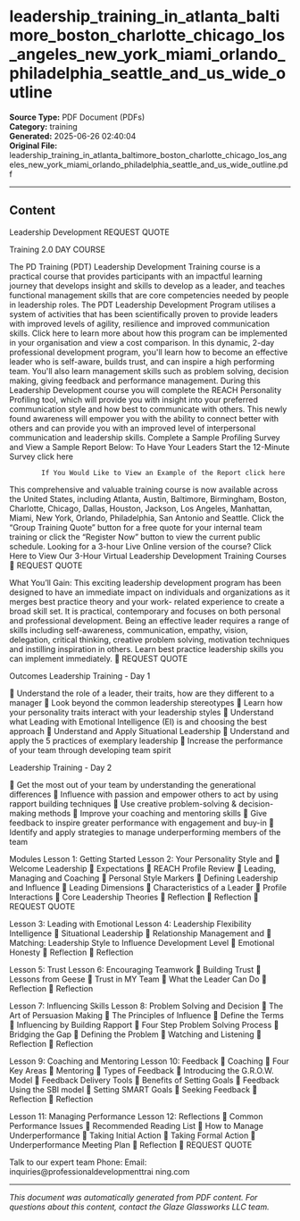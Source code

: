 ﻿# leadership_training_in_atlanta_baltimore_boston_charlotte_chicago_los_angeles_new_york_miami_orlando_philadelphia_seattle_and_us_wide_outline

**Source Type:** PDF Document (PDFs)  
**Category:** training  
**Generated:** 2025-06-26 02:40:04  
**Original File:** leadership_training_in_atlanta_baltimore_boston_charlotte_chicago_los_angeles_new_york_miami_orlando_philadelphia_seattle_and_us_wide_outline.pdf

---

## Content

Leadership
Development                                                        REQUEST QUOTE



Training                                                          2.0 DAY COURSE




The PD Training (PDT) Leadership Development Training course is a practical
course that provides participants with an impactful learning journey that
develops insight and skills to develop as a leader, and teaches functional
management skills that are core competencies needed by people in leadership
roles.
The PDT Leadership Development Program utilises a system of activities that
has been scientifically proven to provide leaders with improved levels of
agility, resilience and improved communication skills. Click here to learn more
about how this program can be implemented in your organisation and view a
cost comparison.
In this dynamic, 2-day professional development program, you'll learn how to
become an effective leader who is self-aware, builds trust, and can inspire a
high performing team. You'll also learn management skills such as problem
solving, decision making, giving feedback and performance management.
During this Leadership Development course you will complete the REACH
Personality Profiling tool, which will provide you with insight into your
preferred communication style and how best to communicate with others. This
newly found awareness will empower you with the ability to connect better
with others and can provide you with an improved level of interpersonal
communication and leadership skills.
     Complete a Sample Profiling Survey and View a Sample Report Below:
             To Have Your Leaders Start the 12-Minute Survey click here

            If You Would Like to View an Example of the Report click here

This comprehensive and valuable training course is now available across the
United States, including Atlanta, Austin, Baltimore, Birmingham, Boston,
Charlotte, Chicago, Dallas, Houston, Jackson, Los Angeles, Manhattan, Miami,
New York, Orlando, Philadelphia, San Antonio and Seattle.
Click the “Group Training Quote” button for a free quote for your internal team
training or click the “Register Now” button to view the current public schedule.
Looking for a 3-hour Live Online version of the course? Click Here to View Our
3-Hour Virtual Leadership Development Training Courses
                                                                                    REQUEST QUOTE




What You’ll Gain:
This exciting leadership development program has been designed to have an immediate
impact on individuals and organizations as it merges best practice theory and your work-
related experience to create a broad skill set. It is practical, contemporary and focuses on
both personal and professional development.
Being an effective leader requires a range of skills including self-awareness, communication,
empathy, vision, delegation, critical thinking, creative problem solving, motivation techniques
and instilling inspiration in others. Learn best practice leadership skills you can implement
immediately.
                                                                          REQUEST QUOTE




Outcomes
Leadership Training - Day 1

      Understand the role of a leader, their traits, how are they different to a
       manager
      Look beyond the common leadership stereotypes
      Learn how your personality traits interact with your leadership styles
      Understand what Leading with Emotional Intelligence (EI) is and choosing the
       best
       approach
      Understand and Apply Situational Leadership
      Understand and apply the 5 practices of exemplary leadership
      Increase the performance of your team through developing team spirit

Leadership Training - Day 2

      Get the most out of your team by understanding the generational differences
      Influence with passion and empower others to act by using rapport building
       techniques
      Use creative problem-solving & decision-making methods
      Improve your coaching and mentoring skills
      Give feedback to inspire greater performance with engagement and buy-in
      Identify and apply strategies to manage underperforming members of the
       team




Modules
 Lesson 1: Getting Started                 Lesson 2: Your Personality Style and
    Welcome                               Leadership
    Expectations                              REACH Profile Review
    Leading, Managing and Coaching            Personal Style Markers
    Defining Leadership and Influence         Leading Dimensions
    Characteristics of a Leader               Profile Interactions
    Core Leadership Theories                  Reflection
    Reflection
                                                                     REQUEST QUOTE




 Lesson 3: Leading with Emotional     Lesson 4: Leadership Flexibility
Intelligence                              Situational Leadership
     Relationship Management and         Matching: Leadership Style to
        Influence                           Development Level
     Emotional Honesty                   Reflection
     Reflection


Lesson 5: Trust                       Lesson 6: Encouraging Teamwork
   Building Trust                        Lessons from Geese
   Trust in MY Team                      What the Leader Can Do
   Reflection                            Reflection


Lesson 7: Influencing Skills          Lesson 8: Problem Solving and Decision
   The Art of Persuasion             Making
   The Principles of Influence           Define the Terms
   Influencing by Building Rapport       Four Step Problem Solving Process
   Bridging the Gap                      Defining the Problem
   Watching and Listening                Reflection
   Reflection


Lesson 9: Coaching and Mentoring      Lesson 10: Feedback
   Coaching                              Four Key Areas
   Mentoring                             Types of Feedback
   Introducing the G.R.O.W. Model        Feedback Delivery Tools
   Benefits of Setting Goals             Feedback Using the SBI model
   Setting SMART Goals                   Seeking Feedback
   Reflection                            Reflection


Lesson 11: Managing Performance       Lesson 12: Reflections
   Common Performance Issues             Recommended Reading List
   How to Manage Underperformance
   Taking Initial Action
   Taking Formal Action
   Underperformance Meeting Plan
   Reflection
                               REQUEST QUOTE




Talk to our expert team
Phone:
Email:
inquiries@professionaldevelopmenttrai
ning.com

---

*This document was automatically generated from PDF content. For questions about this content, contact the Glaze Glassworks LLC team.*
